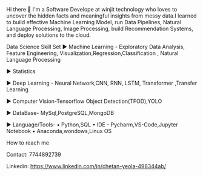 Hi there 👋
I'm a Software Develope at winjit technology who loves to uncover the hidden facts and meaningful insights from messy data.I learned to build effective Machine Learning Model, run Data Pipelines, Natural Language Processing, Image Processing, build Recommendation Systems, and deploy solutions to the cloud.

Data Science Skill Set
► Machine Learning - Exploratory Data Analysis, Feature Engineering, Visualization,Regression,Classification , Natural Language Processing

► Statistics

► Deep Learning - Neural Network,CNN, RNN, LSTM, Transformer ,Transfer Learning

► Computer Vision-Tensorflow Object Detection(TFOD),YOLO

► DataBase- MySql,PostgreSQL,MongoDB

► Language/Tools- • Python,SQL • IDE - Pycharm,VS-Code,Jupyter Notebook • Anaconda,wondows,Linux OS

How to reach me

Contact: 7744892739

Linkedin: https://www.linkedin.com/in/chetan-yeola-498344ab/

<!---
Chetan-Yeola/Chetan-Yeola is a ✨ special ✨ repository because its `README.md` (this file) appears on your GitHub profile.
You can click the Preview link to take a look at your changes.
--->
